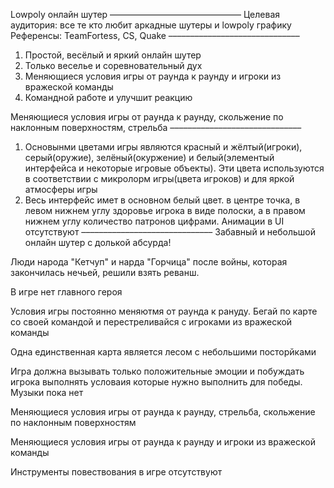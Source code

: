 Lowpoly онлайн шутер
––––––––––––––––––––––––––––––
Целевая аудитория: все те кто любит аркадные шутеры и lowpoly графику
Референсы: TeamFortess, CS, Quake
––––––––––––––––––––––––––––––
 1. Простой, весёлый и яркий онлайн шутер
 2. Только веселье и соревновательный дух
 3. Меняющиеся условия игры от раунда к раунду и игроки из вражеской команды
 4. Командной работе и улучшит реакцию

Меняющиеся условия игры от раунда к раунду, скольжение по наклонным поверхностям, стрельба
––––––––––––––––––––––––––––––
 1. Основынми цветами игры являются красный и жёлтый(игроки), серый(оружие), зелёный(окуржение) и белый(элементый интерфейса и некоторые игровые объекты).
Эти цвета используются в соответствии с микролорм игры(цвета игроков) и для яркой атмосферы игры 
 2. Весь интерфейс имет в основном белый цвет. в центре точка, в левом нижнем углу здоровье игрока в виде полоски, а в правом нижнем углу количество патронов цифрами.
Анимации в UI отсутствуют
––––––––––––––––––––––––––––––
Забавный и небольшой онлайн шутер с долькой абсурда!

Люди народа "Кетчуп" и нарда "Горчица" после войны, которая закончилась нечьей, решили взять реванш.

В игре нет главного героя

Условия игры постоянно меняютмя от раунда к рануду. Бегай по карте со своей командой и перестреливайся с игроками из вражеской команды

Одна единственная карта является лесом с небольшими посторйками 

Игра должна вызывать только положительные эмоции и побуждать игрока выполнять условаия которые нужно выполнить для победы. Музыки пока нет

Меняющиеся условия игры от раунда к раунду, стрельба, скольжение по наклонным поверхностям

Меняющиеся условия игры от раунда к раунду и игроки из вражеской команды

Инструменты повествования в игре отсутствуют
